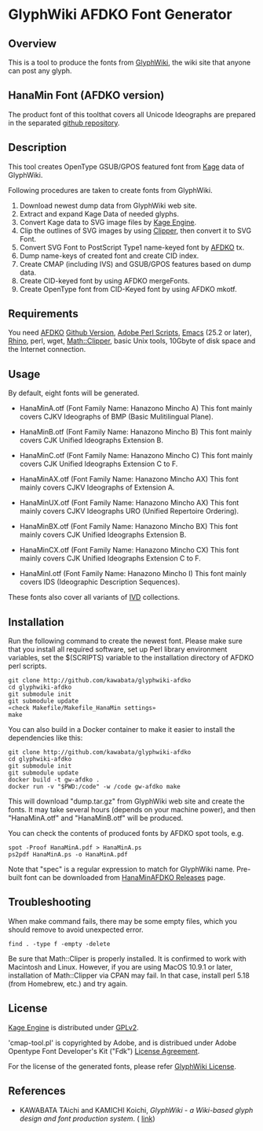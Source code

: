 GlyphWiki AFDKO Font Generator
==============================

## Overview

This is a tool to produce the fonts from
[GlyphWiki](http://glyphwiki.org), the wiki site that anyone can post
any glyph.

## HanaMin Font (AFDKO version)
The product font of this toolthat covers all Unicode Ideographs are
prepared in the
separated [github repository](https://github.com/cjkvi/HanaMinAFDKO/).

## Description

This tool creates OpenType GSUB/GPOS featured font from
[Kage](http://fonts.jp/kage/) data of GlyphWiki.

Following procedures are taken to create fonts from GlyphWiki.

1. Download newest dump data from GlyphWiki web site.
2. Extract and expand Kage Data of needed glyphs.
3. Convert Kage data to SVG image files by [Kage Engine](http://git.chise.org/gitweb/?p=chise/kage.git;a=summary).
4. Clip the outlines of SVG images by using
   [Clipper](http://sourceforge.net/projects/polyclipping/), then
   convert it to SVG Font.
5. Convert SVG Font to PostScript Type1 name-keyed font by
   [AFDKO](http://www.adobe.com/jp/devnet/opentype/afdko.html) tx.
6. Dump name-keys of created font and create CID index.
7. Create CMAP (including IVS) and GSUB/GPOS features based on dump data.
8. Create CID-keyed font by using AFDKO mergeFonts.
9. Create OpenType font from CID-Keyed font by using AFDKO mkotf.

## Requirements

You need [AFDKO](http://www.adobe.com/jp/devnet/opentype/afdko.html)
[Github Version](https://github.com/adobe-type-tools/afdko),
[Adobe Perl Scripts](https://github.com/adobe-type-tools/perl-scripts),
[Emacs](www.gnu.org/software/emacs) (25.2 or later),
[Rhino](https://developer.mozilla.org/ja/docs/Rhino), perl, wget,
[Math::Clipper](http://search.cpan.org/~smueller/Math-Clipper/lib/Math/Clipper.pm),
basic Unix tools, 10Gbyte of disk space and the Internet connection.

## Usage

By default, eight fonts will be generated.

- HanaMinA.otf (Font Family Name: Hanazono Mincho A)
  This font mainly covers CJKV Ideographs of BMP (Basic Mulitilingual Plane).

- HanaMinB.otf (Font Family Name: Hanazono Mincho B)
  This font mainly covers CJK Unified Ideographs Extension B.

- HanaMinC.otf (Font Family Name: Hanazono Mincho C)
  This font mainly covers CJK Unified Ideographs Extension C to F.

- HanaMinAX.otf (Font Family Name: Hanazono Mincho AX)
  This font mainly covers CJKV Ideographs of Extension A.

- HanaMinUX.otf (Font Family Name: Hanazono Mincho AX)
  This font mainly covers CJKV Ideographs URO (Unified Repertoire Ordering).

- HanaMinBX.otf (Font Family Name: Hanazono Mincho BX)
  This font mainly covers CJK Unified Ideographs Extension B.

- HanaMinCX.otf (Font Family Name: Hanazono Mincho CX)
  This font mainly covers CJK Unified Ideographs Extension C to F.

- HanaMinI.otf (Font Family Name: Hanazono Mincho I)
  This font mainly covers IDS (Ideographic Description Sequences).

These fonts also cover all variants of
[IVD](http://www.unicode.org/ivd/) collections.

## Installation

Run the following command to create the newest font. Please make sure
that you install all required software, set up Perl library environment
variables, set the $(SCRIPTS) variable to the installation
directory of AFDKO perl scripts.

    git clone http://github.com/kawabata/glyphwiki-afdko
    cd glyphwiki-afdko
    git submodule init
    git submodule update
    «check Makefile/Makefile_HanaMin settings»
    make

You can also build in a Docker container to make it easier to install
the dependencies like this:

    git clone http://github.com/kawabata/glyphwiki-afdko
    cd glyphwiki-afdko
    git submodule init
    git submodule update
    docker build -t gw-afdko .
    docker run -v "$PWD:/code" -w /code gw-afdko make

This will download "dump.tar.gz" from GlyphWiki web site and create
the fonts. It may take several hours (depends on your machine power),
and then "HanaMinA.otf" and "HanaMinB.otf" will be produced.

You can check the contents of produced fonts by AFDKO spot tools, e.g.

    spot -Proof HanaMinA.pdf > HanaMinA.ps
    ps2pdf HanaMinA.ps -o HanaMinA.pdf

Note that "spec" is a regular expression to match for GlyphWiki name.
Pre-built font can be downloaded from
[HanaMinAFDKO Releases](https://github.com/cjkvi/HanaMinAFDKO/releases)
page.

## Troubleshooting

When make command fails, there may be some empty files, which you
should remove to avoid unexpected error.

    find . -type f -empty -delete

Be sure that Math::Cliper is properly installed. It is confirmed to
work with Macintosh and Linux.  However, if you are using MacOS 10.9.1
or later, installation of Math::Clipper via CPAN may fail. In that
case, install perl 5.18 (from Homebrew, etc.) and try again.

## License

[Kage Engine](http://git.chise.org/git/chise/kage.git) is distributed
under [GPLv2](http://www.gnu.org/licenses/gpl-2.0.html).

'cmap-tool.pl' is copyrighted by Adobe, and is distribued under Adobe
Opentype Font Developer's Kit ("Fdk")
[License Agreement](http://www.adobe.com/jp/devnet/opentype/afdko/eula.html).

For the license of the generated fonts, please refer
[GlyphWiki License](http://en.glyphwiki.org/wiki/GlyphWiki:License).

## References

- KAWABATA TAichi and KAMICHI Koichi, _GlyphWiki_ - _a Wiki-based glyph design and font production system_. ( [link](http://www.atypi.org/past-conferences/hong-kong-2012/papers-and-presentations/glyphwiki-a-wiki-based-glyph-design-and-font-production-system.-taichi-kawabata-and-kamichi-koichi/view))
